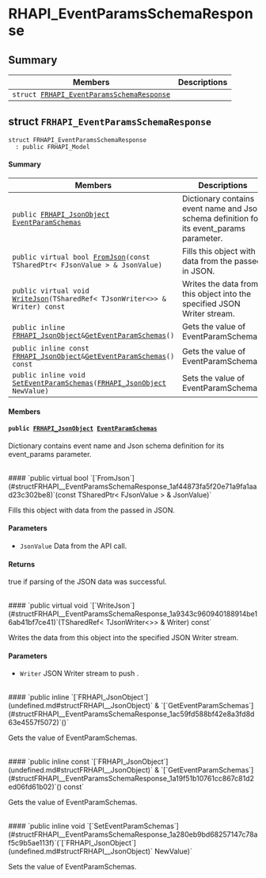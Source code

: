 # RHAPI_EventParamsSchemaResponse <a id="group__RHAPI__EventParamsSchemaResponse"></a>

## Summary

 Members                        | Descriptions                                
--------------------------------|---------------------------------------------
`struct `[`FRHAPI_EventParamsSchemaResponse`](#structFRHAPI__EventParamsSchemaResponse) | 

## struct `FRHAPI_EventParamsSchemaResponse` <a id="structFRHAPI__EventParamsSchemaResponse"></a>

```
struct FRHAPI_EventParamsSchemaResponse
  : public FRHAPI_Model
```

#### Summary

 Members                        | Descriptions                                
--------------------------------|---------------------------------------------
`public `[`FRHAPI_JsonObject`](undefined.md#structFRHAPI__JsonObject)` `[`EventParamSchemas`](#structFRHAPI__EventParamsSchemaResponse_1aa40d8c50e528ce8456a35b58e44c7bbe) | Dictionary contains event name and Json schema definition for its event_params parameter.
`public virtual bool `[`FromJson`](#structFRHAPI__EventParamsSchemaResponse_1af44873fa5f20e71a9fa1aad23c302be8)`(const TSharedPtr< FJsonValue > & JsonValue)` | Fills this object with data from the passed in JSON.
`public virtual void `[`WriteJson`](#structFRHAPI__EventParamsSchemaResponse_1a9343c960940188914be16ab41bf7ce41)`(TSharedRef< TJsonWriter<>> & Writer) const` | Writes the data from this object into the specified JSON Writer stream.
`public inline `[`FRHAPI_JsonObject`](undefined.md#structFRHAPI__JsonObject)` & `[`GetEventParamSchemas`](#structFRHAPI__EventParamsSchemaResponse_1ac59fd588bf42e8a3fd8d63e4557f5072)`()` | Gets the value of EventParamSchemas.
`public inline const `[`FRHAPI_JsonObject`](undefined.md#structFRHAPI__JsonObject)` & `[`GetEventParamSchemas`](#structFRHAPI__EventParamsSchemaResponse_1a19f51b10761cc867c81d2ed06fd61b02)`() const` | Gets the value of EventParamSchemas.
`public inline void `[`SetEventParamSchemas`](#structFRHAPI__EventParamsSchemaResponse_1a280eb9bd68257147c78af5c9b5ae113f)`(`[`FRHAPI_JsonObject`](undefined.md#structFRHAPI__JsonObject)` NewValue)` | Sets the value of EventParamSchemas.

#### Members

#### `public `[`FRHAPI_JsonObject`](undefined.md#structFRHAPI__JsonObject)` `[`EventParamSchemas`](#structFRHAPI__EventParamsSchemaResponse_1aa40d8c50e528ce8456a35b58e44c7bbe) <a id="structFRHAPI__EventParamsSchemaResponse_1aa40d8c50e528ce8456a35b58e44c7bbe"></a>

Dictionary contains event name and Json schema definition for its event_params parameter.

<br>
#### `public virtual bool `[`FromJson`](#structFRHAPI__EventParamsSchemaResponse_1af44873fa5f20e71a9fa1aad23c302be8)`(const TSharedPtr< FJsonValue > & JsonValue)` <a id="structFRHAPI__EventParamsSchemaResponse_1af44873fa5f20e71a9fa1aad23c302be8"></a>

Fills this object with data from the passed in JSON.

#### Parameters
* `JsonValue` Data from the API call.

#### Returns
true if parsing of the JSON data was successful.

<br>
#### `public virtual void `[`WriteJson`](#structFRHAPI__EventParamsSchemaResponse_1a9343c960940188914be16ab41bf7ce41)`(TSharedRef< TJsonWriter<>> & Writer) const` <a id="structFRHAPI__EventParamsSchemaResponse_1a9343c960940188914be16ab41bf7ce41"></a>

Writes the data from this object into the specified JSON Writer stream.

#### Parameters
* `Writer` JSON Writer stream to push .

<br>
#### `public inline `[`FRHAPI_JsonObject`](undefined.md#structFRHAPI__JsonObject)` & `[`GetEventParamSchemas`](#structFRHAPI__EventParamsSchemaResponse_1ac59fd588bf42e8a3fd8d63e4557f5072)`()` <a id="structFRHAPI__EventParamsSchemaResponse_1ac59fd588bf42e8a3fd8d63e4557f5072"></a>

Gets the value of EventParamSchemas.

<br>
#### `public inline const `[`FRHAPI_JsonObject`](undefined.md#structFRHAPI__JsonObject)` & `[`GetEventParamSchemas`](#structFRHAPI__EventParamsSchemaResponse_1a19f51b10761cc867c81d2ed06fd61b02)`() const` <a id="structFRHAPI__EventParamsSchemaResponse_1a19f51b10761cc867c81d2ed06fd61b02"></a>

Gets the value of EventParamSchemas.

<br>
#### `public inline void `[`SetEventParamSchemas`](#structFRHAPI__EventParamsSchemaResponse_1a280eb9bd68257147c78af5c9b5ae113f)`(`[`FRHAPI_JsonObject`](undefined.md#structFRHAPI__JsonObject)` NewValue)` <a id="structFRHAPI__EventParamsSchemaResponse_1a280eb9bd68257147c78af5c9b5ae113f"></a>

Sets the value of EventParamSchemas.

<br>
